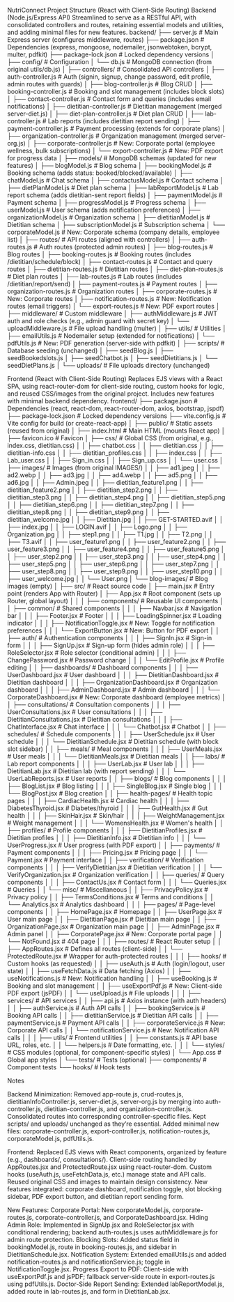 NutriConnect Project Structure (React with Client-Side Routing)
Backend (Node.js/Express API)
Streamlined to serve as a RESTful API, with consolidated controllers and routes, retaining essential models and utilities, and adding minimal files for new features.
backend/
├── server.js                              # Main Express server (configures middleware, routes)
├── package.json                          # Dependencies (express, mongoose, nodemailer, jsonwebtoken, bcrypt, multer, pdfkit)
├── package-lock.json                     # Locked dependency versions
│
├── config/                               # Configuration
│   └── db.js                            # MongoDB connection (from original utils/db.js)
│
├── controllers/                          # Consolidated API controllers
│   ├── auth-controller.js                # Auth (signin, signup, change password, edit profile, admin routes with guards)
│   ├── blog-controller.js                # Blog CRUD
│   ├── booking-controller.js             # Booking and slot management (includes block slots)
│   ├── contact-controller.js             # Contact form and queries (includes email notifications)
│   ├── dietitian-controller.js           # Dietitian management (merged server-diet.js)
│   ├── diet-plan-controller.js           # Diet plan CRUD
│   ├── lab-controller.js                 # Lab reports (includes dietitian report sending)
│   ├── payment-controller.js             # Payment processing (extends for corporate plans)
│   ├── organization-controller.js        # Organization management (merged server-org.js)
│   ├── corporate-controller.js           # New: Corporate portal (employee wellness, bulk subscriptions)
│   └── export-controller.js              # New: PDF export for progress data
│
├── models/                               # MongoDB schemas (updated for new features)
│   ├── blogModel.js                     # Blog schema
│   ├── bookingModel.js                  # Booking schema (adds status: booked/blocked/available)
│   ├── chatModel.js                     # Chat schema
│   ├── contactusModel.js                # Contact schema
│   ├── dietPlanModel.js                 # Diet plan schema
│   ├── labReportModel.js                # Lab report schema (adds dietitian-sent report fields)
│   ├── paymentModel.js                  # Payment schema
│   ├── progressModel.js                 # Progress schema
│   ├── userModel.js                     # User schema (adds notification preferences)
│   ├── organizationModel.js             # Organization schema
│   ├── dietitianModel.js                # Dietitian schema
│   ├── subscriptionModel.js             # Subscription schema
│   └── corporateModel.js                # New: Corporate schema (company details, employee list)
│
├── routes/                               # API routes (aligned with controllers)
│   ├── auth-routes.js                   # Auth routes (protected admin routes)
│   ├── blog-routes.js                   # Blog routes
│   ├── booking-routes.js                # Booking routes (includes /dietitian/schedule/block)
│   ├── contact-routes.js                # Contact and query routes
│   ├── dietitian-routes.js              # Dietitian routes
│   ├── diet-plan-routes.js              # Diet plan routes
│   ├── lab-routes.js                    # Lab routes (includes /dietitian/report/send)
│   ├── payment-routes.js                # Payment routes
│   ├── organization-routes.js           # Organization routes
│   ├── corporate-routes.js              # New: Corporate routes
│   ├── notification-routes.js           # New: Notification routes (email triggers)
│   └── export-routes.js                 # New: PDF export routes
│
├── middleware/                           # Custom middleware
│   ├── authMiddleware.js                # JWT auth and role checks (e.g., admin guard with secret key)
│   └── uploadMiddleware.js              # File upload handling (multer)
│
├── utils/                                # Utilities
│   ├── emailUtils.js                    # Nodemailer setup (extended for notifications)
│   └── pdfUtils.js                      # New: PDF generation (server-side with pdfkit)
│
├── scripts/                              # Database seeding (unchanged)
│   ├── seedBlog.js
│   ├── seedBookedslots.js
│   ├── seedChatbot.js
│   ├── seedDietitians.js
│   └── seedDietPlans.js
│
└── uploads/                              # File uploads directory (unchanged)

Frontend (React with Client-Side Routing)
Replaces EJS views with a React SPA, using react-router-dom for client-side routing, custom hooks for logic, and reused CSS/images from the original project. Includes new features with minimal backend dependency.
frontend/
├── package.json                          # Dependencies (react, react-dom, react-router-dom, axios, bootstrap, jspdf)
├── package-lock.json                     # Locked dependency versions
├── vite.config.js                        # Vite config for build (or create-react-app)
│
├── public/                               # Static assets (reused from original)
│   ├── index.html                       # Main HTML (mounts React app)
│   ├── favicon.ico                      # Favicon
│   ├── css/                             # Global CSS (from original, e.g., index.css, dietitian.css)
│   │   ├── chatbot.css
│   │   ├── dietitian.css
│   │   ├── dietitian-info.css
│   │   ├── dietitian_profiles.css
│   │   ├── index.css
│   │   ├── Lab_user.css
│   │   ├── Sign_in.css
│   │   ├── Sign_up.css
│   │   └── user.css
│   ├── images/                          # Images (from original IMAGES/)
│   │   ├── ad1.jpeg
│   │   ├── ad2.webp
│   │   ├── ad3.jpg
│   │   ├── ad4.webp
│   │   ├── ad5.png
│   │   ├── ad6.jpg
│   │   ├── Admin.jpeg
│   │   ├── dietitian_feature1.png
│   │   ├── dietitian_feature2.png
│   │   ├── dietitian_step2.png
│   │   ├── dietitian_step3.png
│   │   ├── dietitian_step4.png
│   │   ├── dietitian_step5.png
│   │   ├── dietitian_step6.png
│   │   ├── dietitian_step7.png
│   │   ├── dietitian_step8.png
│   │   ├── dietitian_step9.png
│   │   ├── dietitian_welcome.jpg
│   │   ├── Dietitian.jpg
│   │   ├── GET-STARTED.avif
│   │   ├── index.jpg
│   │   ├── LOGIN.avif
│   │   ├── Logo.png
│   │   ├── Organization.jpg
│   │   ├── step1.png
│   │   ├── T1.jpg
│   │   ├── T2.png
│   │   ├── T3.avif
│   │   ├── user_feature1.png
│   │   ├── user_feature2.png
│   │   ├── user_feature3.png
│   │   ├── user_feature4.png
│   │   ├── user_feature5.png
│   │   ├── user_step2.png
│   │   ├── user_step3.png
│   │   ├── user_step4.png
│   │   ├── user_step5.png
│   │   ├── user_step6.png
│   │   ├── user_step7.png
│   │   ├── user_step8.png
│   │   ├── user_step9.png
│   │   ├── user_step10.png
│   │   ├── user_welcome.jpg
│   │   └── User.png
│   └── blog-images/                     # Blog images (empty)
│
├── src/                                  # React source code
│   ├── main.jsx                         # Entry point (renders App with Router)
│   ├── App.jsx                          # Root component (sets up Router, global layout)
│   │
│   ├── components/                      # Reusable UI components
│   │   ├── common/                      # Shared components
│   │   │   ├── Navbar.jsx               # Navigation bar
│   │   │   ├── Footer.jsx               # Footer
│   │   │   ├── LoadingSpinner.jsx       # Loading indicator
│   │   │   ├── NotificationToggle.jsx   # New: Toggle for notification preferences
│   │   │   └── ExportButton.jsx         # New: Button for PDF export
│   │   ├── auth/                        # Authentication components
│   │   │   ├── SignIn.jsx               # Sign-in form
│   │   │   ├── SignUp.jsx               # Sign-up form (hides admin role)
│   │   │   ├── RoleSelector.jsx         # Role selector (conditional admin)
│   │   │   ├── ChangePassword.jsx       # Password change
│   │   │   └── EditProfile.jsx          # Profile editing
│   │   ├── dashboards/                  # Dashboard components
│   │   │   ├── UserDashboard.jsx        # User dashboard
│   │   │   ├── DietitianDashboard.jsx   # Dietitian dashboard
│   │   │   ├── OrganizationDashboard.jsx # Organization dashboard
│   │   │   ├── AdminDashboard.jsx       # Admin dashboard
│   │   │   └── CorporateDashboard.jsx   # New: Corporate dashboard (employee metrics)
│   │   ├── consultations/               # Consultation components
│   │   │   ├── UserConsultations.jsx    # User consultations
│   │   │   ├── DietitianConsultations.jsx # Dietitian consultations
│   │   │   ├── ChatInterface.jsx        # Chat interface
│   │   │   └── Chatbot.jsx              # Chatbot
│   │   ├── schedules/                   # Schedule components
│   │   │   ├── UserSchedule.jsx         # User schedule
│   │   │   └── DietitianSchedule.jsx    # Dietitian schedule (with block slot sidebar)
│   │   ├── meals/                       # Meal components
│   │   │   ├── UserMeals.jsx            # User meals
│   │   │   └── DietitianMeals.jsx       # Dietitian meals
│   │   ├── labs/                        # Lab report components
│   │   │   ├── UserLab.jsx              # User lab
│   │   │   ├── DietitianLab.jsx         # Dietitian lab (with report sending)
│   │   │   └── UserLabReports.jsx       # User reports
│   │   ├── blogs/                       # Blog components
│   │   │   ├── BlogList.jsx             # Blog listing
│   │   │   ├── SingleBlog.jsx           # Single blog
│   │   │   └── BlogPost.jsx             # Blog creation
│   │   ├── health-pages/                # Health topic pages
│   │   │   ├── CardiacHealth.jsx        # Cardiac health
│   │   │   ├── DiabetesThyroid.jsx      # Diabetes/thyroid
│   │   │   ├── GutHealth.jsx            # Gut health
│   │   │   ├── SkinHair.jsx             # Skin/hair
│   │   │   ├── WeightManagement.jsx     # Weight management
│   │   │   └── WomensHealth.jsx         # Women's health
│   │   ├── profiles/                    # Profile components
│   │   │   ├── DietitianProfiles.jsx    # Dietitian profiles
│   │   │   ├── DietitianInfo.jsx        # Dietitian info
│   │   │   └── UserProgress.jsx         # User progress (with PDF export)
│   │   ├── payments/                    # Payment components
│   │   │   ├── Pricing.jsx              # Pricing page
│   │   │   └── Payment.jsx              # Payment interface
│   │   ├── verification/                # Verification components
│   │   │   ├── VerifyDietitian.jsx      # Dietitian verification
│   │   │   └── VerifyOrganization.jsx   # Organization verification
│   │   ├── queries/                     # Query components
│   │   │   ├── ContactUs.jsx            # Contact form
│   │   │   └── Queries.jsx              # Queries
│   │   └── misc/                        # Miscellaneous
│   │       ├── PrivacyPolicy.jsx        # Privacy policy
│   │       ├── TermsConditions.jsx      # Terms and conditions
│   │       └── Analytics.jsx            # Analytics dashboard
│   │
│   ├── pages/                           # Page-level components
│   │   ├── HomePage.jsx                 # Homepage
│   │   ├── UserPage.jsx                 # User main page
│   │   ├── DietitianPage.jsx            # Dietitian main page
│   │   ├── OrganizationPage.jsx         # Organization main page
│   │   ├── AdminPage.jsx                # Admin panel
│   │   ├── CorporatePage.jsx            # New: Corporate portal page
│   │   └── NotFound.jsx                 # 404 page
│   │
│   ├── routes/                          # React Router setup
│   │   ├── AppRoutes.jsx                # Defines all routes (client-side)
│   │   └── ProtectedRoute.jsx           # Wrapper for auth-protected routes
│   │
│   ├── hooks/                           # Custom hooks (as requested)
│   │   ├── useAuth.js                   # Auth (login/logout, user state)
│   │   ├── useFetchData.js              # Data fetching (Axios)
│   │   ├── useNotifications.js           # New: Notification handling
│   │   ├── useBooking.js                # Booking and slot management
│   │   ├── useExportPdf.js              # New: Client-side PDF export (jsPDF)
│   │   └── useUpload.js                 # File uploads
│   │
│   ├── services/                        # API services
│   │   ├── api.js                       # Axios instance (with auth headers)
│   │   ├── authService.js               # Auth API calls
│   │   ├── bookingService.js            # Booking API calls
│   │   ├── dietitianService.js          # Dietitian API calls
│   │   ├── paymentService.js            # Payment API calls
│   │   ├── corporateService.js          # New: Corporate API calls
│   │   └── notificationService.js       # New: Notification API calls
│   │
│   ├── utils/                           # Frontend utilities
│   │   ├── constants.js                 # API base URL, roles, etc.
│   │   └── helpers.js                   # Date formatting, etc.
│   │
│   └── styles/                          # CSS modules (optional, for component-specific styles)
│       └── App.css                      # Global app styles
│
└── tests/                               # Tests (optional)
    ├── components/                      # Component tests
    └── hooks/                           # Hook tests

Notes

Backend Minimization:
Removed app-route.js, crud-routes.js, dietitianInfoController.js, server-diet.js, server-org.js by merging into auth-controller.js, dietitian-controller.js, and organization-controller.js.
Consolidated routes into corresponding controller-specific files.
Kept scripts/ and uploads/ unchanged as they’re essential.
Added minimal new files: corporate-controller.js, export-controller.js, notification-routes.js, corporateModel.js, pdfUtils.js.


Frontend:
Replaced EJS views with React components, organized by feature (e.g., dashboards/, consultations/).
Client-side routing handled by AppRoutes.jsx and ProtectedRoute.jsx using react-router-dom.
Custom hooks (useAuth.js, useFetchData.js, etc.) manage state and API calls.
Reused original CSS and images to maintain design consistency.
New features integrated: corporate dashboard, notification toggle, slot blocking sidebar, PDF export button, and dietitian report sending form.


New Features:
Corporate Portal: New corporateModel.js, corporate-routes.js, corporate-controller.js, and CorporateDashboard.jsx.
Hiding Admin Role: Implemented in SignUp.jsx and RoleSelector.jsx with conditional rendering; backend auth-routes.js uses authMiddleware.js for admin route protection.
Blocking Slots: Added status field in bookingModel.js, route in booking-routes.js, and sidebar in DietitianSchedule.jsx.
Notification System: Extended emailUtils.js and added notification-routes.js and notificationService.js; toggle in NotificationToggle.jsx.
Progress Export to PDF: Client-side with useExportPdf.js and jsPDF; fallback server-side route in export-routes.js using pdfUtils.js.
Doctor-Side Report Sending: Extended labReportModel.js, added route in lab-routes.js, and form in DietitianLab.jsx.